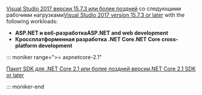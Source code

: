 <span data-ttu-id="6907e-101">[Visual Studio 2017 версии 15.7.3 или более поздней](https://www.microsoft.com/net/download/windows) со следующими рабочими нагрузками</span><span class="sxs-lookup"><span data-stu-id="6907e-101">[Visual Studio 2017 version 15.7.3 or later](https://www.microsoft.com/net/download/windows) with the following workloads:</span></span>

* <span data-ttu-id="6907e-102">**ASP.NET и веб-разработка**</span><span class="sxs-lookup"><span data-stu-id="6907e-102">**ASP.NET and web development**</span></span>
* <span data-ttu-id="6907e-103">**Кроссплатформенная разработка .NET Core**</span><span class="sxs-lookup"><span data-stu-id="6907e-103">**.NET Core cross-platform development**</span></span>

::: moniker range=">= aspnetcore-2.1"

[<span data-ttu-id="6907e-104">Пакет SDK для .NET Core 2.1 или более поздней версии</span><span class="sxs-lookup"><span data-stu-id="6907e-104">.NET Core 2.1 SDK or later</span></span>](https://www.microsoft.com/net/download/windows)

::: moniker-end

